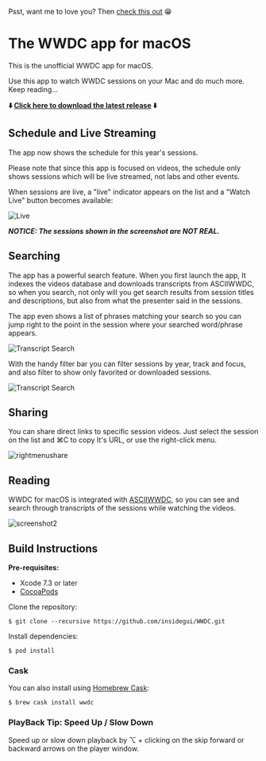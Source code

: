 Psst, want me to love you? Then [check this out](https://getbrowserfreedom.com) 😁

# The WWDC app for macOS

This is the unofficial WWDC app for macOS.

Use this app to watch WWDC sessions on your Mac and do much more. Keep reading...

**⬇️ [Click here to download the latest release](https://raw.githubusercontent.com/insidegui/WWDC/master/Releases/WWDC_latest.zip) ⬇️**

## Schedule and Live Streaming

The app now shows the schedule for this year's sessions.

Please note that since this app is focused on videos, the schedule only shows sessions which will be live streamed, not labs and other events.

When sessions are live, a "live" indicator appears on the list and a "Watch Live" button becomes available:

![Live](screenshots/screenshot-schedule-fake.png)

***NOTICE: The sessions shown in the screenshot are NOT REAL.***

## Searching

The app has a powerful search feature. When you first launch the app, It indexes the videos database and downloads transcripts from ASCIIWWDC, so when you search, not only will you get search results from session titles and descriptions, but also from what the presenter said in the sessions.

The app even shows a list of phrases matching your search so you can jump right to the point in the session where your searched word/phrase appears.

![Transcript Search](screenshots/transcriptsearch.png)

With the handy filter bar you can filter sessions by year, track and focus, and also filter to show only favorited or downloaded sessions.

![Transcript Search](screenshots/filterbar.png)
	
## Sharing

You can share direct links to specific session videos. Just select the session on the list and ⌘C to copy It's URL, or use the right-click menu.

![rightmenushare](screenshots/rightmenushare.png)

## Reading

WWDC for macOS is integrated with [ASCIIWWDC](http://asciiwwdc.com), so you can see and search through transcripts of the sessions while watching the videos.

![screenshot2](screenshots/screenshot2.png)

## Build Instructions

**Pre-requisites:**

- Xcode 7.3 or later
- [CocoaPods](https://cocoapods.org)

Clone the repository:

	$ git clone --recursive https://github.com/insidegui/WWDC.git

Install dependencies:

	$ pod install


### Cask

You can also install using [Homebrew Cask](http://caskroom.io):

	$ brew cask install wwdc
	
### PlayBack Tip: Speed Up / Slow Down

Speed up or slow down playback by ⌥ + clicking on the skip forward or backward arrows on the player window.
